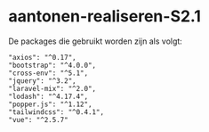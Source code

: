 # aantonen-realiseren-S2.1

De packages die gebruikt worden zijn als volgt:

```
"axios": "^0.17",
"bootstrap": "^4.0.0",
"cross-env": "^5.1",
"jquery": "^3.2",
"laravel-mix": "^2.0",
"lodash": "^4.17.4",
"popper.js": "^1.12",
"tailwindcss": "^0.4.1",
"vue": "^2.5.7"
```
